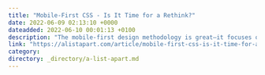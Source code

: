 ```yaml
---
title: "Mobile-First CSS - Is It Time for a Rethink?"
date: 2022-06-09 02:13:10 +0000
dateadded: 2022-06-10 00:01:13 +0100
description: "The mobile-first design methodology is great—it focuses on what really matters to the user, it’s well-practiced, and it’s been a common design pattern for years. So developing your CSS mobile-first should also be great, too…right?"
link: "https://alistapart.com/article/mobile-first-css-is-it-time-for-a-rethink/"
category:
directory: _directory/a-list-apart.md
---
```

